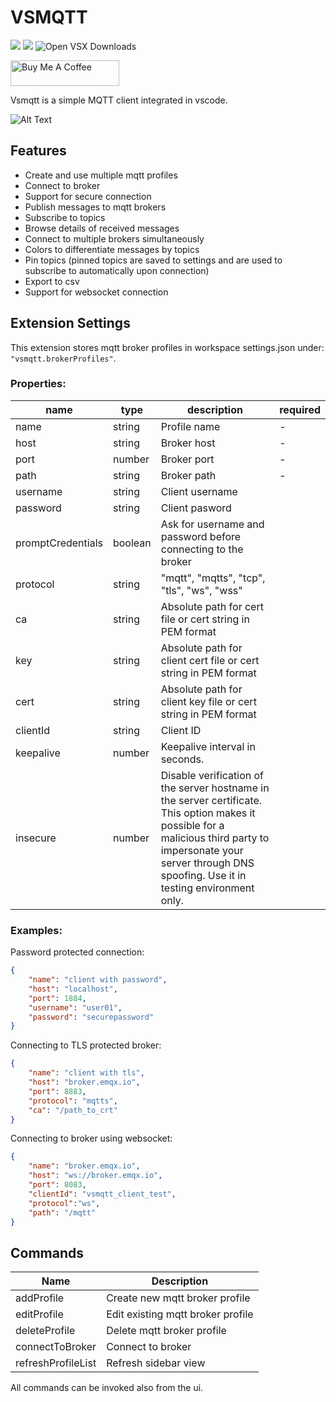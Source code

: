 # VSMQTT

[![](https://img.shields.io/visual-studio-marketplace/v/rpdswtk.vsmqtt)](https://marketplace.visualstudio.com/items?itemName=rpdswtk.vsmqtt)
[![](https://img.shields.io/visual-studio-marketplace/i/rpdswtk.vsmqtt)](https://marketplace.visualstudio.com/items?itemName=rpdswtk.vsmqtt)
![Open VSX Downloads](https://img.shields.io/open-vsx/dt/rpdswtk/vsmqtt?color=c160ef&label=Open%20VSX%20installs)

<a href="https://www.buymeacoffee.com/rpdswtk" target="_blank"><img src="https://cdn.buymeacoffee.com/buttons/default-orange.png" alt="Buy Me A Coffee" height="41" width="174"></a>

Vsmqtt is a simple MQTT client integrated in vscode.

![Alt Text](screen.gif)

## Features

* Create and use multiple mqtt profiles
* Connect to broker
* Support for secure connection
* Publish messages to mqtt brokers
* Subscribe to topics
* Browse details of received messages
* Connect to multiple brokers simultaneously
* Colors to differentiate messages by topics
* Pin topics (pinned topics are saved to settings and are used to subscribe to automatically upon connection)
* Export to csv
* Support for websocket connection

## Extension Settings

This extension stores mqtt broker profiles in workspace settings.json under: `"vsmqtt.brokerProfiles"`.

### Properties:

| name      | type   | description                                                       | required |
|-----------|--------|-------------------------------------------------------------------|----------|
| name      | string | Profile name                                                      |     -    |
| host      | string | Broker host                                                       |     -    |
| port      | number | Broker port                                                       |     -    |
| path      | string | Broker path                                                       |     -    |
| username  | string | Client username                                                   |          |
| password  | string | Client pasword                                                    |          |
| promptCredentials  | boolean | Ask for username and password before connecting to the broker |          |
| protocol  | string | "mqtt", "mqtts", "tcp", "tls", "ws", "wss"                        |          |
| ca        | string | Absolute path for cert file or cert string in PEM format          |          |
| key       | string | Absolute path for client cert file or cert string in PEM format   |          |
| cert      | string | Absolute path for client key file or cert string in PEM format    |          |
| clientId  | string | Client ID                                                         |          |
| keepalive | number | Keepalive interval in seconds.                                    |          |
| insecure  | number | Disable verification of the server hostname in the server certificate. This option makes it possible for a malicious third party to impersonate your server through DNS spoofing. Use it in testing environment only.                                    |          |

### Examples:

Password protected connection:
```json
{
    "name": "client with password",
    "host": "localhost",
    "port": 1884,
    "username": "user01",
    "password": "securepassword"
}
```

Connecting to TLS protected broker:
```json
{
    "name": "client with tls",
    "host": "broker.emqx.io",
    "port": 8883,
    "protocol": "mqtts",
    "ca": "/path_to_crt"
}
```

Connecting to broker using websocket:
```json
{
    "name": "broker.emqx.io",
    "host": "ws://broker.emqx.io",
    "port": 8083,
    "clientId": "vsmqtt_client_test",
    "protocol":"ws",
    "path": "/mqtt"
}
```

## Commands

| Name               | Description                       |
|--------------------|-----------------------------------|
| addProfile         | Create new mqtt broker profile    |
| editProfile        | Edit existing mqtt broker profile |
| deleteProfile      | Delete mqtt broker profile        |
| connectToBroker    | Connect to broker                 |
| refreshProfileList | Refresh sidebar view              |

All commands can be invoked also from the ui.

